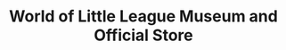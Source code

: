---
layout: repo
title: "World of Little League Museum and Official Store"
id: 15193
permalink: repos/15193/
---